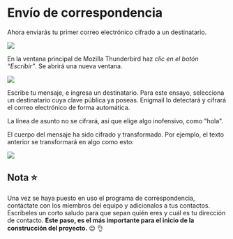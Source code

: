 # Envío de correspondencia

Ahora enviarás tu primer correo electrónico cifrado a un destinatario.

![](https://ssd.eff.org/files/2016/08/12/062.png)

En la ventana principal de Mozilla Thunderbird haz _clic en el botón “Escribir”_. Se abrirá una nueva ventana.

![](https://ssd.eff.org/files/2016/08/12/070.png)

Escribe tu mensaje, e ingresa un destinatario. Para este ensayo, selecciona un destinatario cuya clave pública ya poseas. Enigmail lo detectará y cifrará el correo electrónico de forma automática.

La línea de asunto no se cifrará, así que elige algo inofensivo, como "hola".

El cuerpo del mensaje ha sido cifrado y transformado. Por ejemplo, el texto anterior se transformará en algo como esto:

![](https://ssd.eff.org/files/2014/10/13/290pgpmessage.png)

## Nota :star:

Una vez se haya puesto en uso el programa de correspondencia, contáctate con los miembros del equipo y adicionalos a tus contactos. Escríbeles un corto saludo para que sepan quién eres y cuál es tu dirección de contacto. **Este paso, es el más importante para el inicio de la construcción del proyecto.** :wink: :ok_hand:
